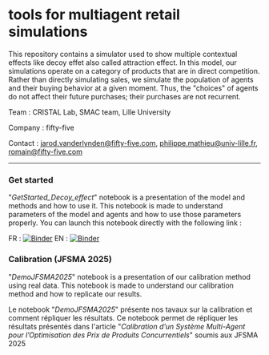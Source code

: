 # tools for multiagent retail simulations

This repository contains a simulator used to show multiple contextual effects like decoy effet also called attraction effect. In this model, our simulations operate on a category of products that are in direct competition. Rather than directly simulating sales, we simulate the population of agents and their buying behavior at a given moment. Thus, the "choices" of agents do not affect their future purchases; their purchases are not recurrent.


Team : CRISTAL Lab, SMAC team, Lille University

Company : fifty-five

Contact : jarod.vanderlynden@fifty-five.com, philippe.mathieu@univ-lille.fr, romain@fifty-five.com

***

### Get started

"_GetStarted_Decoy_effect_" notebook is a presentation of the model and methods and how to use it. This notebook is made to understand parameters of the model and agents and how to use those parameters properly. You can launch this notebook directly with the following link :

FR : [![Binder](https://mybinder.org/badge_logo.svg)](https://mybinder.org/v2/gh/cristal-smac/retail.git/main?filepath=DecoyEffect/FR_Get_Started_Decoy_Effect.ipynb) EN : [![Binder](https://mybinder.org/badge_logo.svg)]()

### Calibration (JFSMA 2025)

"_DemoJFSMA2025_" notebook is a presentation of our calibration method using real data. This notebook is made to understand our calibration method and how to replicate our results.

Le notebook "_DemoJFSMA2025_" présente nos tavaux sur la calibration et comment répliquer les résultats. Ce notebook permet de répliquer les résultats présentés dans l'article "_Calibration d’un Système Multi-Agent pour l’Optimisation des Prix de Produits Concurrentiels_" soumis aux JFSMA 2025
